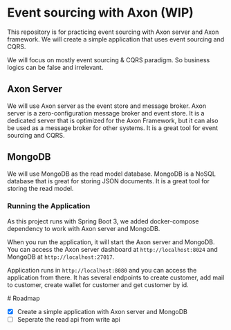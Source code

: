 # Event sourcing with Axon (WIP)

This repository is for practicing event sourcing with Axon server and Axon framework. We will create a simple application that uses event sourcing and CQRS.

We will focus on mostly event sourcing & CQRS paradigm. So business logics can be false and irrelevant.

## Axon Server
We will use Axon server as the event store and message broker. Axon server is a zero-configuration message broker and event store. It is a dedicated server that is optimized for the Axon Framework, but it can also be used as a message broker for other systems. It is a great tool for event sourcing and CQRS.

## MongoDB
We will use MongoDB as the read model database. MongoDB is a NoSQL database that is great for storing JSON documents. It is a great tool for storing the read model.

### Running the Application
As this project runs with Spring Boot 3, we added docker-compose dependency to work with Axon server and MongoDB.

When you run the application, it will start the Axon server and MongoDB. You can access the Axon server dashboard at `http://localhost:8024` and MongoDB at `http://localhost:27017`.

Application runs in `http://localhost:8080` and you can access the application from there. It has several endpoints to create customer, add mail to customer,
create wallet for customer and get customer by id.

# Roadmap
- [x] Create a simple application with Axon server and MongoDB
- [ ] Seperate the read api from write api

